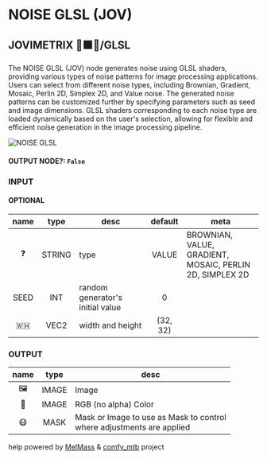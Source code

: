 # NOISE GLSL (JOV)

## JOVIMETRIX 🔺🟩🔵/GLSL

The NOISE GLSL (JOV) node generates noise using GLSL shaders, providing various types of noise patterns for image processing applications. Users can select from different noise types, including Brownian, Gradient, Mosaic, Perlin 2D, Simplex 2D, and Value noise. The generated noise patterns can be customized further by specifying parameters such as seed and image dimensions. GLSL shaders corresponding to each noise type are loaded dynamically based on the user's selection, allowing for flexible and efficient noise generation in the image processing pipeline.

![NOISE GLSL](https://raw.githubusercontent.com/Amorano/Jovimetrix-examples/master/node/NOISE%20GLSL/NOISE%20GLSL.png)

#### OUTPUT NODE?: `False`

### INPUT

#### OPTIONAL

name | type | desc | default | meta
:---:|:---:|---|:---:|---
❓ | STRING | type | VALUE | BROWNIAN, VALUE, GRADIENT,<br>MOSAIC, PERLIN 2D, SIMPLEX 2D
SEED | INT | random generator's initial value | 0 | 
🇼🇭 | VEC2 | width and height | (32, 32) | 

### OUTPUT

name | type | desc
:---:|:---:|---
🖼️ | IMAGE | Image 
🌈 | IMAGE | RGB (no alpha) Color 
😷 | MASK | Mask or Image to use as Mask to control<br>where adjustments are applied 

help powered by [MelMass](https://github.com/melMass) & [comfy_mtb](https://github.com/melMass/comfy_mtb) project
